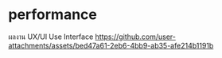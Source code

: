 # performance
ผลงาน UX/UI
Use Interface
https://github.com/user-attachments/assets/bed47a61-2eb6-4bb9-ab35-afe214b1191b
